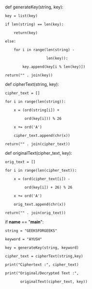 def generateKey(string, key):

    key = list(key)

    if len(string) == len(key):

        return(key)

    else:

        for i in range(len(string) -

                       len(key)):

            key.append(key[i % len(key)])

    return("" . join(key))

     

def cipherText(string, key):

    cipher_text = []

    for i in range(len(string)):

        x = (ord(string[i]) +

             ord(key[i])) % 26

        x += ord('A')

        cipher_text.append(chr(x))

    return("" . join(cipher_text))

     

def originalText(cipher_text, key):

    orig_text = []

    for i in range(len(cipher_text)):

        x = (ord(cipher_text[i]) -

             ord(key[i]) + 26) % 26

        x += ord('A')

        orig_text.append(chr(x))

    return("" . join(orig_text))

     

if __name__ == "__main__":

    string = "GEEKSFORGEEKS"

    keyword = "AYUSH"

    key = generateKey(string, keyword)

    cipher_text = cipherText(string,key)

    print("Ciphertext :", cipher_text)

    print("Original/Decrypted Text :",

           originalText(cipher_text, key))
